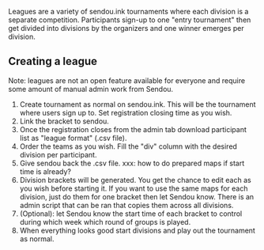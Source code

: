Leagues are a variety of sendou.ink tournaments where each division is a separate competition. Participants sign-up to one "entry tournament" then get divided into divisions by the organizers and one winner emerges per division.

## Creating a league

Note: leagues are not an open feature available for everyone and require some amount of manual admin work from Sendou.

1) Create tournament as normal on sendou.ink. This will be the tournament where users sign up to. Set registration closing time as you wish.
2) Link the bracket to sendou.
3) Once the registration closes from the admin tab download participant list as "league format" (.csv file).
4) Order the teams as you wish. Fill the "div" column with the desired division per participant.
5) Give sendou back the .csv file.
xxx: how to do prepared maps if start time is already?
6) Division brackets will be generated. You get the chance to edit each as you wish before starting it. If you want to use the same maps for each division, just do them for one bracket then let Sendou know. There is an admin script that can be ran that copies them across all divisions.
7) (Optional): let Sendou know the start time of each bracket to control during which week which round of groups is played.
8) When everything looks good start divisions and play out the tournament as normal.
